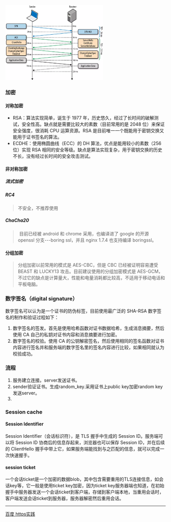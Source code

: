 

<img src="../../../.src/image-20200922142313775.png" alt="image-20200922142313775" style="zoom:30%;" />

### 加密

#### 对称加密

- RSA：算法实现简单，诞生于 1977 年，历史悠久，经过了长时间的破解测试，安全性高。缺点就是需要比较大的素数（目前常用的是 2048 位）来保证安全强度，很消耗 CPU 运算资源。RSA 是目前唯一一个既能用于密钥交换又能用于证书签名的算法。
- ECDHE：使用椭圆曲线（ECC）的 DH 算法，优点是能用较小的素数（256 位）实现 RSA 相同的安全等级。缺点是算法实现复杂，用于密钥交换的历史不长，没有经过长时间的安全攻击测试。

#### 非对称加密

##### 流式加密

##### RC4 

> 不安全，不推荐使用

##### ChaCha20

> ​	目前已经被 android 和 chrome 采用，也编译进了 google 的开源 openssl 分支---boring ssl，并且 nginx 1.7.4 也支持编译 boringssl。

#### 分组加密

> 分组加密以前常用的模式是 AES-CBC，但是 CBC 已经被证明容易遭受 BEAST 和 LUCKY13 攻击。目前建议使用的分组加密模式是 AES-GCM，不过它的缺点是计算量大，性能和电量消耗都比较高，不适用于移动电话和平板电脑。

### 数字签名（digital signature）

数字签名可以认为是一个证书的防伪标签，目前使用最广泛的 SHA-RSA 数字签名的制作和验证过程如下：

1. 数字签名的签发。首先是使用哈希函数对证书数据哈希，生成消息摘要，然后使用 CA 自己的私钥对证书内容和消息摘要进行加密。
2. 数字签名的校验。使用 CA 的公钥解密签名，然后使用相同的签名函数对证书内容进行签名并和服务端的数字签名里的签名内容进行比较，如果相同就认为校验成功。

### 流程

1. 服务建立连接。server发送证书。
2. sender验证证书。生成random_key.采用证书上public key加密random key 发送server。
3. 

### Session cache

#### Session Identifier

Session Identifier（会话标识符），是 TLS 握手中生成的 Session ID。服务端可以将 Session ID 协商后的信息存起来，浏览器也可以保存 Session ID，并在后续的 ClientHello 握手中带上它，如果服务端能找到与之匹配的信息，就可以完成一次快速握手。

#### session ticket

一个会话ticket是一个加密的数据blob，其中包含需要重用的TLS连接信息，如会话key等，它一般是使用ticket key加密，因为ticket key服务器端也知道，在初始握手中服务器发送一个会话ticket到客户端，存储到客户端本地，当重用会话时，客户端发送会话ticket到服务器，服务器解密然后重用会话。

--------

[百度 https实践](https://developer.baidu.com/resources/online/doc/security/https-pratice-1.html)